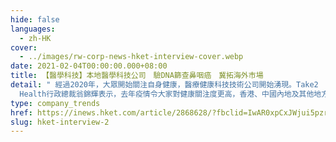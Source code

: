 ```yaml
---
hide: false
languages:
  - zh-HK
cover:
  - ../images/rw-corp-news-hket-interview-cover.webp
date: 2021-02-04T00:00:00.000+08:00
title: 【醫學科技】本地醫學科技公司　驗DNA篩查鼻咽癌　冀拓海外市場
detail: " 經過2020年，大眾開始關注自身健康，醫療健康科技技術公司開始湧現。Take2
  Health行政總裁翁錦輝表示，去年疫情令大家對健康關注度更高，香港、中國內地及其他地方的醫療健康科技產業發展非常蓬勃。"
type: company_trends
href: https://inews.hket.com/article/2868628/?fbclid=IwAR0xpCxJWjui5pzr2XiVcbcwm7rIg4TMM5pfW6ztpZY0y9IrAM7rO3gNpZg
slug: hket-interview-2
---
```

